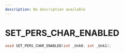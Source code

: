 ```yaml
---
description: No description available 
---
```


# SET_PERS_CHAR_ENABLED

```cpp
void SET_PERS_CHAR_ENABLED(int _Unk0, int _Unk1);
```